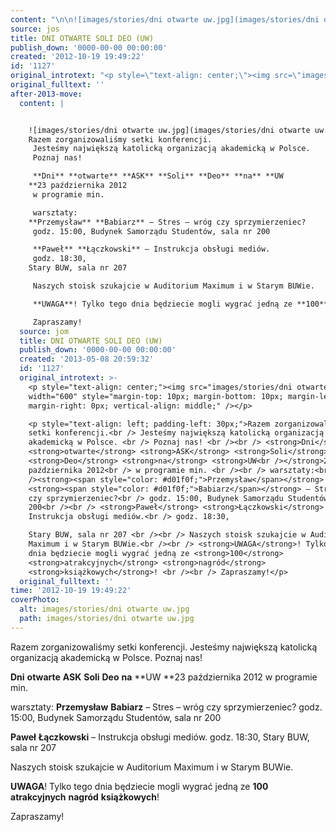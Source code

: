 ```yaml
---
content: "\n\n![images/stories/dni otwarte uw.jpg](images/stories/dni otwarte uw.jpg)\nRazem zorganizowaliśmy setki konferencji.\n Jesteśmy największą katolicką organizacją akademicką w Polsce. \n Poznaj nas! \n\n **Dni** **otwarte** **ASK** **Soli** **Deo** **na** **UW\n**23 października 2012\n w programie min. \n\n warsztaty:\n**Przemysław** **Babiarz** – Stres – wróg czy sprzymierzeniec?\n godz. 15:00, Budynek Samorządu Studentów, sala nr 200\n\n **Paweł** **Łączkowski** – Instrukcja obsługi mediów.\n godz. 18:30, \nStary BUW, sala nr 207 \n\n Naszych stoisk szukajcie w Auditorium Maximum i w Starym BUWie.\n\n **UWAGA**! Tylko tego dnia będziecie mogli wygrać jedną ze **100** **atrakcyjnych** **nagród** **książkowych**! \n\n Zapraszamy!\n\n\n<!--CONTENT FROM OLD SERVER (jos before 2013): \n\n![images/stories/dni otwarte uw.jpg](images/stories/dni otwarte uw.jpg)\n\r\n\nRazem zorganizowaliśmy setki konferencji.\n Jesteśmy największą katolicką organizacją akademicką w Polsce. \n Poznaj nas! \n\n **Dni** **otwarte** **ASK** **Soli** **Deo** **na** **UW\n**23 października 2012\n w programie min. \n\n warsztaty:\n**Przemysław** **Babiarz** – Stres – wróg czy sprzymierzeniec?\n godz. 15:00, Budynek Samorządu Studentów, sala nr 200\n\n **Paweł** **Łączkowski** – Instrukcja obsługi mediów.\n godz. 18:30, Stary BUW, sala nr 207 \n\n Naszych stoisk szukajcie w Auditorium Maximum i w Starym BUWie.\n\n **UWAGA**! Tylko tego dnia będziecie mogli wygrać jedną ze **100** **atrakcyjnych** **nagród** **książkowych**! \n\n Zapraszamy!\n\n-->"
source: jos
title: DNI OTWARTE SOLI DEO (UW)
publish_down: '0000-00-00 00:00:00'
created: '2012-10-19 19:49:22'
id: '1127'
original_introtext: "<p style=\"text-align: center;\"><img src=\"images/stories/dni otwarte uw.jpg\" width=\"600\" style=\"margin-top: 10px; margin-bottom: 10px; margin-left: 0px; margin-right: 0px; vertical-align: middle;\" /></p>\r\n<p style=\"text-align: left; padding-left: 30px;\">Razem zorganizowaliśmy setki konferencji.<br /> Jesteśmy największą katolicką organizacją akademicką w Polsce. <br /> Poznaj nas! <br /><br /> <strong>Dni</strong> <strong>otwarte</strong> <strong>ASK</strong> <strong>Soli</strong> <strong>Deo</strong> <strong>na</strong> <strong>UW<br /></strong>23 października 2012<br /> w programie min. <br /><br /> warsztaty:<br /><strong><span style=\"color: #d01f0f;\">Przemysław</span></strong> <strong><span style=\"color: #d01f0f;\">Babiarz</span></strong> – Stres – wróg czy sprzymierzeniec?<br /> godz. 15:00, Budynek Samorządu Studentów, sala nr 200<br /><br /> <strong>Paweł</strong> <strong>Łączkowski</strong> – Instrukcja obsługi mediów.<br /> godz. 18:30, Stary BUW, sala nr 207 <br /><br /> Naszych stoisk szukajcie w Auditorium Maximum i w Starym BUWie.<br /><br /> <strong>UWAGA</strong>! Tylko tego dnia będziecie mogli wygrać jedną ze <strong>100</strong> <strong>atrakcyjnych</strong> <strong>nagród</strong> <strong>książkowych</strong>! <br /><br /> Zapraszamy!</p>"
original_fulltext: ''
after-2013-move:
  content: |


    ![images/stories/dni otwarte uw.jpg](images/stories/dni otwarte uw.jpg)
    Razem zorganizowaliśmy setki konferencji.
     Jesteśmy największą katolicką organizacją akademicką w Polsce. 
     Poznaj nas! 

     **Dni** **otwarte** **ASK** **Soli** **Deo** **na** **UW
    **23 października 2012
     w programie min. 

     warsztaty:
    **Przemysław** **Babiarz** – Stres – wróg czy sprzymierzeniec?
     godz. 15:00, Budynek Samorządu Studentów, sala nr 200

     **Paweł** **Łączkowski** – Instrukcja obsługi mediów.
     godz. 18:30, 
    Stary BUW, sala nr 207 

     Naszych stoisk szukajcie w Auditorium Maximum i w Starym BUWie.

     **UWAGA**! Tylko tego dnia będziecie mogli wygrać jedną ze **100** **atrakcyjnych** **nagród** **książkowych**! 

     Zapraszamy!
  source: jom
  title: DNI OTWARTE SOLI DEO (UW)
  publish_down: '0000-00-00 00:00:00'
  created: '2013-05-08 20:59:32'
  id: '1127'
  original_introtext: >-
    <p style="text-align: center;"><img src="images/stories/dni otwarte uw.jpg"
    width="600" style="margin-top: 10px; margin-bottom: 10px; margin-left: 0px;
    margin-right: 0px; vertical-align: middle;" /></p>

    <p style="text-align: left; padding-left: 30px;">Razem zorganizowaliśmy
    setki konferencji.<br /> Jesteśmy największą katolicką organizacją
    akademicką w Polsce. <br /> Poznaj nas! <br /><br /> <strong>Dni</strong>
    <strong>otwarte</strong> <strong>ASK</strong> <strong>Soli</strong>
    <strong>Deo</strong> <strong>na</strong> <strong>UW<br /></strong>23
    października 2012<br /> w programie min. <br /><br /> warsztaty:<br
    /><strong><span style="color: #d01f0f;">Przemysław</span></strong>
    <strong><span style="color: #d01f0f;">Babiarz</span></strong> – Stres – wróg
    czy sprzymierzeniec?<br /> godz. 15:00, Budynek Samorządu Studentów, sala nr
    200<br /><br /> <strong>Paweł</strong> <strong>Łączkowski</strong> –
    Instrukcja obsługi mediów.<br /> godz. 18:30, 

    Stary BUW, sala nr 207 <br /><br /> Naszych stoisk szukajcie w Auditorium
    Maximum i w Starym BUWie.<br /><br /> <strong>UWAGA</strong>! Tylko tego
    dnia będziecie mogli wygrać jedną ze <strong>100</strong>
    <strong>atrakcyjnych</strong> <strong>nagród</strong>
    <strong>książkowych</strong>! <br /><br /> Zapraszamy!</p>
  original_fulltext: ''
time: '2012-10-19 19:49:22'
coverPhoto:
  alt: images/stories/dni otwarte uw.jpg
  path: images/stories/dni otwarte uw.jpg
---
```

Razem zorganizowaliśmy setki konferencji.
 Jesteśmy największą katolicką organizacją akademicką w Polsce. 
 Poznaj nas! 

 **Dni** **otwarte** **ASK** **Soli** **Deo** **na** **UW
**23 października 2012
 w programie min. 

 warsztaty:
**Przemysław** **Babiarz** – Stres – wróg czy sprzymierzeniec?
 godz. 15:00, Budynek Samorządu Studentów, sala nr 200

 **Paweł** **Łączkowski** – Instrukcja obsługi mediów.
 godz. 18:30, 
Stary BUW, sala nr 207 

 Naszych stoisk szukajcie w Auditorium Maximum i w Starym BUWie.

 **UWAGA**! Tylko tego dnia będziecie mogli wygrać jedną ze **100** **atrakcyjnych** **nagród** **książkowych**! 

 Zapraszamy!


<!--CONTENT FROM OLD SERVER (jos before 2013): 




Razem zorganizowaliśmy setki konferencji.
 Jesteśmy największą katolicką organizacją akademicką w Polsce. 
 Poznaj nas! 

 **Dni** **otwarte** **ASK** **Soli** **Deo** **na** **UW
**23 października 2012
 w programie min. 

 warsztaty:
**Przemysław** **Babiarz** – Stres – wróg czy sprzymierzeniec?
 godz. 15:00, Budynek Samorządu Studentów, sala nr 200

 **Paweł** **Łączkowski** – Instrukcja obsługi mediów.
 godz. 18:30, Stary BUW, sala nr 207 

 Naszych stoisk szukajcie w Auditorium Maximum i w Starym BUWie.

 **UWAGA**! Tylko tego dnia będziecie mogli wygrać jedną ze **100** **atrakcyjnych** **nagród** **książkowych**! 

 Zapraszamy!

-->

<!--{{json:{"created_date":"2012-10-19 19:49:22","publish_down":"0000-00-00 00:00:00","id":"1127"}}}-->